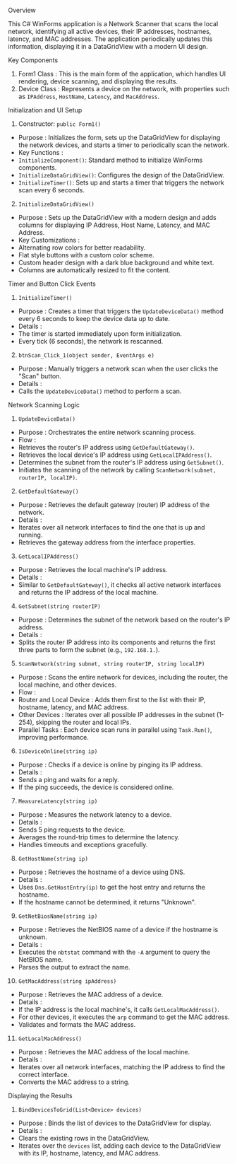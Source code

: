  

Overview

This C# WinForms application is a  Network Scanner  that scans the local network, identifying all active devices, their IP addresses, hostnames, latency, and MAC addresses. The application periodically updates this information, displaying it in a DataGridView with a modern UI design.

 Key Components

1.  Form1 Class : This is the main form of the application, which handles UI rendering, device scanning, and displaying the results.
2.  Device Class : Represents a device on the network, with properties such as `IPAddress`, `HostName`, `Latency`, and `MacAddress`.

 Initialization and UI Setup

 1. Constructor: `public Form1()`
-  Purpose : Initializes the form, sets up the DataGridView for displaying the network devices, and starts a timer to periodically scan the network.
-  Key Functions :
  - `InitializeComponent()`: Standard method to initialize WinForms components.
  - `InitializeDataGridView()`: Configures the design of the DataGridView.
  - `InitializeTimer()`: Sets up and starts a timer that triggers the network scan every 6 seconds.

 2. `InitializeDataGridView()`
-  Purpose : Sets up the DataGridView with a modern design and adds columns for displaying IP Address, Host Name, Latency, and MAC Address.
-  Key Customizations :
  - Alternating row colors for better readability.
  - Flat style buttons with a custom color scheme.
  - Custom header design with a dark blue background and white text.
  - Columns are automatically resized to fit the content.

 Timer and Button Click Events

 1. `InitializeTimer()`
-  Purpose : Creates a timer that triggers the `UpdateDeviceData()` method every 6 seconds to keep the device data up to date.
-  Details :
  - The timer is started immediately upon form initialization.
  - Every tick (6 seconds), the network is rescanned.

 2. `btnScan_Click_1(object sender, EventArgs e)`
-  Purpose : Manually triggers a network scan when the user clicks the "Scan" button.
-  Details :
  - Calls the `UpdateDeviceData()` method to perform a scan.

 Network Scanning Logic

 1. `UpdateDeviceData()`
-  Purpose : Orchestrates the entire network scanning process.
-  Flow :
  - Retrieves the router's IP address using `GetDefaultGateway()`.
  - Retrieves the local device's IP address using `GetLocalIPAddress()`.
  - Determines the subnet from the router's IP address using `GetSubnet()`.
  - Initiates the scanning of the network by calling `ScanNetwork(subnet, routerIP, localIP)`.

 2. `GetDefaultGateway()`
-  Purpose : Retrieves the default gateway (router) IP address of the network.
-  Details :
  - Iterates over all network interfaces to find the one that is up and running.
  - Retrieves the gateway address from the interface properties.

 3. `GetLocalIPAddress()`
-  Purpose : Retrieves the local machine's IP address.
-  Details :
  - Similar to `GetDefaultGateway()`, it checks all active network interfaces and returns the IP address of the local machine.

 4. `GetSubnet(string routerIP)`
-  Purpose : Determines the subnet of the network based on the router's IP address.
-  Details :
  - Splits the router IP address into its components and returns the first three parts to form the subnet (e.g., `192.168.1.`).

 5. `ScanNetwork(string subnet, string routerIP, string localIP)`
-  Purpose : Scans the entire network for devices, including the router, the local machine, and other devices.
-  Flow :
  -  Router and Local Device : Adds them first to the list with their IP, hostname, latency, and MAC address.
  -  Other Devices : Iterates over all possible IP addresses in the subnet (1-254), skipping the router and local IPs.
  -  Parallel Tasks : Each device scan runs in parallel using `Task.Run()`, improving performance.

 6. `IsDeviceOnline(string ip)`
-  Purpose : Checks if a device is online by pinging its IP address.
-  Details :
  - Sends a ping and waits for a reply.
  - If the ping succeeds, the device is considered online.

 7. `MeasureLatency(string ip)`
-  Purpose : Measures the network latency to a device.
-  Details :
  - Sends 5 ping requests to the device.
  - Averages the round-trip times to determine the latency.
  - Handles timeouts and exceptions gracefully.

 8. `GetHostName(string ip)`
-  Purpose : Retrieves the hostname of a device using DNS.
-  Details :
  - Uses `Dns.GetHostEntry(ip)` to get the host entry and returns the hostname.
  - If the hostname cannot be determined, it returns "Unknown".

 9. `GetNetBiosName(string ip)`
-  Purpose : Retrieves the NetBIOS name of a device if the hostname is unknown.
-  Details :
  - Executes the `nbtstat` command with the `-A` argument to query the NetBIOS name.
  - Parses the output to extract the name.

 10. `GetMacAddress(string ipAddress)`
-  Purpose : Retrieves the MAC address of a device.
-  Details :
  - If the IP address is the local machine's, it calls `GetLocalMacAddress()`.
  - For other devices, it executes the `arp` command to get the MAC address.
  - Validates and formats the MAC address.

 11. `GetLocalMacAddress()`
-  Purpose : Retrieves the MAC address of the local machine.
-  Details :
  - Iterates over all network interfaces, matching the IP address to find the correct interface.
  - Converts the MAC address to a string.

 Displaying the Results

 1. `BindDevicesToGrid(List<Device> devices)`
-  Purpose : Binds the list of devices to the DataGridView for display.
-  Details :
  - Clears the existing rows in the DataGridView.
  - Iterates over the `devices` list, adding each device to the DataGridView with its IP, hostname, latency, and MAC address.
 
